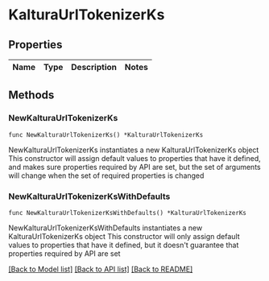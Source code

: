 # KalturaUrlTokenizerKs

## Properties

Name | Type | Description | Notes
------------ | ------------- | ------------- | -------------

## Methods

### NewKalturaUrlTokenizerKs

`func NewKalturaUrlTokenizerKs() *KalturaUrlTokenizerKs`

NewKalturaUrlTokenizerKs instantiates a new KalturaUrlTokenizerKs object
This constructor will assign default values to properties that have it defined,
and makes sure properties required by API are set, but the set of arguments
will change when the set of required properties is changed

### NewKalturaUrlTokenizerKsWithDefaults

`func NewKalturaUrlTokenizerKsWithDefaults() *KalturaUrlTokenizerKs`

NewKalturaUrlTokenizerKsWithDefaults instantiates a new KalturaUrlTokenizerKs object
This constructor will only assign default values to properties that have it defined,
but it doesn't guarantee that properties required by API are set


[[Back to Model list]](../README.md#documentation-for-models) [[Back to API list]](../README.md#documentation-for-api-endpoints) [[Back to README]](../README.md)


